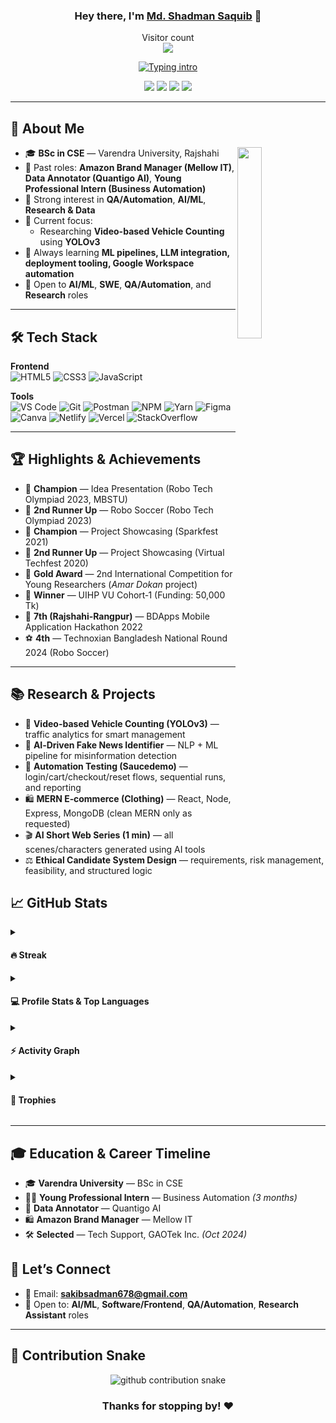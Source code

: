 
<h3 align="center">
  Hey there, I'm <a href="#">Md. Shadman Saquib</a> 👋
</h3>

<p align="center">
  <div align="center">Visitor count</div>
  <div align="center">
    <img src="https://profile-counter.glitch.me/Saquib033/count.svg"/>
  </div>
</p>

<p align="center">
  <a href="https://git.io/typing-svg">
    <img
      src="https://readme-typing-svg.demolab.com?font=Fira+Code&weight=800&size=24&pause=1200&color=22C55E&center=true&vCenter=true&width=900&height=60&lines=AI+%26+ML+Enthusiast;CSE+Graduate+%40+Varendra+University+(Rajshahi);Incoming+Master's+(Computer+Technology)+%40+Nanjing+Institute+of+Technology;Full-Free+Freshman+Scholarship+(Level+1);MERN+Stack+%7C+Test+Automation+%7C+Data+%26+Research;Ex-+Amazon+Brand+Manager+%7C+Data+Annotator+%7C+Tech+Support(Selected)"
      alt="Typing intro"
    />
  </a>
</p>

<p align="center">
  <a href="#" target="_blank"><img src="https://img.shields.io/badge/Portfolio-%23000000.svg?style=for-the-badge&logo=firefox&logoColor=white" /></a>
  <a href="mailto:YOUR_EMAIL"><img src="https://img.shields.io/badge/Email-D14836?style=for-the-badge&logo=gmail&logoColor=white" /></a>
  <a href="#" target="_blank"><img src="https://img.shields.io/badge/LinkedIn-0A66C2?style=for-the-badge&logo=linkedin&logoColor=white" /></a>
  <a href="#" target="_blank"><img src="https://img.shields.io/badge/Facebook-1877F2?style=for-the-badge&logo=facebook&logoColor=white" /></a>
</p>

---

## 🧭 About Me

<img align="right" src="https://github.com/7oSkaaa/7oSkaaa/raw/main/Images/Right_Side.gif" width="28%" />

- 🎓 **BSc in CSE** — Varendra University, Rajshahi  
- 💼 Past roles: **Amazon Brand Manager (Mellow IT)**, **Data Annotator (Quantigo AI)**, **Young Professional Intern (Business Automation)**   
- 🧪 Strong interest in **QA/Automation**, **AI/ML**, **Research & Data**  
- 🔭 Current focus:  
  - Researching **Video-based Vehicle Counting** using **YOLOv3**   
- 🌱 Always learning **ML pipelines, LLM integration, deployment tooling, Google Workspace automation**  
- 📌 Open to **AI/ML**, **SWE**, **QA/Automation**, and **Research** roles

---

## 🛠️ Tech Stack

**Frontend**  
![HTML5](https://img.shields.io/badge/-Html5-E34c26?style=for-the-badge&labelColor=000&logo=html5&logoColor=E34c26)
![CSS3](https://img.shields.io/badge/CSS3-1572B6?style=for-the-badge&labelColor=000&logo=css3&logoColor=1572B6)
![JavaScript](https://img.shields.io/badge/-JavaScript-F0DB4F?style=for-the-badge&labelColor=000&logo=javascript&logoColor=F0DB4F)


**Tools**  
![VS Code](https://img.shields.io/badge/VS_Code-0078D7?style=for-the-badge&labelColor=000&logo=visualstudiocode&logoColor=white)
![Git](https://img.shields.io/badge/Git-F05032?style=for-the-badge&labelColor=000&logo=git&logoColor=white)
![Postman](https://img.shields.io/badge/Postman-FF6C37?style=for-the-badge&labelColor=000&logo=postman&logoColor=white)
![NPM](https://img.shields.io/badge/NPM-CC3534?style=for-the-badge&labelColor=000&logo=npm&logoColor=white)
![Yarn](https://img.shields.io/badge/Yarn-2C8EBB?style=for-the-badge&labelColor=000&logo=yarn&logoColor=white)
![Figma](https://img.shields.io/badge/Figma-F24E1E?style=for-the-badge&labelColor=000&logo=figma&logoColor=white)
![Canva](https://img.shields.io/badge/Canva-20C4CB?style=for-the-badge&labelColor=000&logo=canva&logoColor=white)
![Netlify](https://img.shields.io/badge/Netlify-00C7B7?style=for-the-badge&labelColor=000&logo=netlify&logoColor=white)
![Vercel](https://img.shields.io/badge/Vercel-000?style=for-the-badge&labelColor=000&logo=vercel&logoColor=white)
![StackOverflow](https://img.shields.io/badge/StackOverflow-f48024?style=for-the-badge&labelColor=000&logo=stackoverflow&logoColor=white)

---

## 🏆 Highlights & Achievements

- 🥇 **Champion** — Idea Presentation (Robo Tech Olympiad 2023, MBSTU)  
- 🥉 **2nd Runner Up** — Robo Soccer (Robo Tech Olympiad 2023)  
- 🥇 **Champion** — Project Showcasing (Sparkfest 2021)  
- 🥉 **2nd Runner Up** — Project Showcasing (Virtual Techfest 2020)  
- 🥇 **Gold Award** — 2nd International Competition for Young Researchers (*Amar Dokan* project)  
- 🧠 **Winner** — UIHP VU Cohort‑1 (Funding: 50,000 Tk)  
- 🧩 **7th (Rajshahi‑Rangpur)** — BDApps Mobile Application Hackathon 2022  
- ⚽ **4th** — Technoxian Bangladesh National Round 2024 (Robo Soccer)

---

## 📚 Research & Projects

- 🚗 **Video-based Vehicle Counting (YOLOv3)** — traffic analytics for smart management  
- 📰 **AI‑Driven Fake News Identifier** — NLP + ML pipeline for misinformation detection  
- 🧪 **Automation Testing (Saucedemo)** — login/cart/checkout/reset flows, sequential runs, and reporting  
- 🛍️ **MERN E‑commerce (Clothing)** — React, Node, Express, MongoDB (clean MERN only as requested)  
- 🎬 **AI Short Web Series (1 min)** — all scenes/characters generated using AI tools  
- ⚖️ **Ethical Candidate System Design** — requirements, risk management, feasibility, and structured logic


## 📈 GitHub Stats

<details>
  <summary><h4>🔥 Streak</h4></summary>
  <p align="center">
    <img src="https://github-readme-streak-stats.herokuapp.com?user=Saquib033&theme=tokyonight_duo" alt="streak"/>
  </p>
</details>

<details>
  <summary><h4>💻 Profile Stats & Top Languages</h4></summary>
  <p align="center">
    <img src="https://github-readme-stats.vercel.app/api?username=Saquib033&show_icons=true&count_private=true&theme=tokyonight&hide_border=true" height="180"/>
    <img src="https://github-readme-stats.vercel.app/api/top-langs?username=Saquib033&layout=compact&langs_count=10&theme=tokyonight&hide_border=true" height="180"/>
  </p>
  <p align="center"><i>Top languages reflect public code only and not skill level.</i></p>
</details>

<details>
  <summary><h4>⚡ Activity Graph</h4></summary>
  <p align="center">
    <img src="https://github-readme-activity-graph.vercel.app/graph?username=Saquib033&bg_color=1a1b27&color=aa82d9&line=628edb&point=64bfaf&area=true&hide_border=true" />
  </p>
</details>

<details>
  <summary><h4>🏅 Trophies</h4></summary>
  <p align="center">
    <img src="https://github-profile-trophy.vercel.app/?username=Saquib033&theme=tokyonight&no-frame=true&column=6" />
  </p>
</details>

---



## 🎓 Education & Career Timeline

- 🎓 **Varendra University** — BSc in CSE  
- 🧑‍💻 **Young Professional Intern** — Business Automation *(3 months)*  
- 🧩 **Data Annotator** — Quantigo AI  
- 🛍️ **Amazon Brand Manager** — Mellow IT  
- 🛠️ **Selected** — Tech Support, GAOTek Inc. *(Oct 2024)*  


## 💬 Let’s Connect

- 📧 Email: **sakibsadman678@gmail.com**  
- 💼 Open to: **AI/ML**, **Software/Frontend**, **QA/Automation**, **Research Assistant** roles

---

## 🐍 Contribution Snake

<p align="center">
  <picture>
    <source media="(prefers-color-scheme: dark)" srcset="https://raw.githubusercontent.com/Saquib033/Saquib033/output/github-contribution-grid-snake-dark.svg">
    <source media="(prefers-color-scheme: light)" srcset="https://raw.githubusercontent.com/Saquib033/Saquib033/output/github-contribution-grid-snake.svg">
    <img alt="github contribution snake" src="https://raw.githubusercontent.com/Saquib033/Saquib033/output/github-contribution-grid-snake.svg">
  </picture>
</p>

<h3 align="center">Thanks for stopping by! ❤️</h3>
